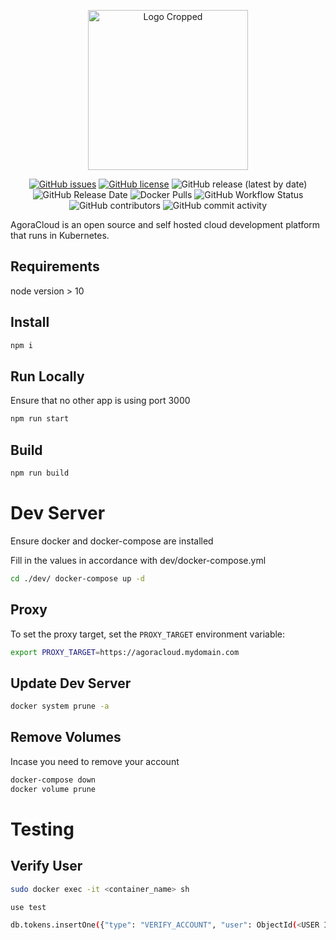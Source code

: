 <p align="center">
  <img src="https://user-images.githubusercontent.com/35788699/124201339-cab12c80-daa5-11eb-9e76-99ed1a626529.png" alt="Logo Cropped" width="256" height="256">
</p>
<p align="center">
  <a href="https://github.com/AgoraCloud/ui/issues"><img src="https://img.shields.io/github/issues/AgoraCloud/ui" alt="GitHub issues"></a> <a href="https://github.com/AgoraCloud/ui/blob/main/LICENSE"><img src="https://img.shields.io/github/license/AgoraCloud/ui" alt="GitHub license"></a> <img alt="GitHub release (latest by date)" src="https://img.shields.io/github/v/release/AgoraCloud/ui"> <img src="https://img.shields.io/github/release-date/AgoraCloud/ui" alt="GitHub Release Date"> <img alt="Docker Pulls" src="https://img.shields.io/docker/pulls/agoracloud/ui"> <img src="https://img.shields.io/github/workflow/status/AgoraCloud/ui/main_versioned_push" alt="GitHub Workflow Status"> <img src="https://img.shields.io/github/contributors/AgoraCloud/ui" alt="GitHub contributors"> <img src="https://img.shields.io/github/commit-activity/m/AgoraCloud/ui" alt="GitHub commit activity">
</p>

AgoraCloud is an open source and self hosted cloud development platform that runs in Kubernetes.

## Requirements

node version > 10

## Install

```bash
npm i
```

## Run Locally

Ensure that no other app is using port 3000

```bash
npm run start
```

## Build

```bash
npm run build
```

# Dev Server

Ensure docker and docker-compose are installed

Fill in the values in accordance with dev/docker-compose.yml

```bash
cd ./dev/ docker-compose up -d
```

## Proxy

To set the proxy target, set the `PROXY_TARGET` environment variable:

```bash
export PROXY_TARGET=https://agoracloud.mydomain.com
```

## Update Dev Server

```bash
docker system prune -a
```

## Remove Volumes

Incase you need to remove your account

```bash
docker-compose down
docker volume prune
```

# Testing

## Verify User

```bash
sudo docker exec -it <container_name> sh

use test

db.tokens.insertOne({"type": "VERIFY_ACCOUNT", "user": ObjectId(<USER ID>), "expiresAt": new Date("2021-01-31T20:47:03.468Z")})
```
